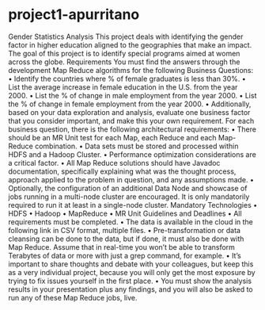 # project1-apurritano
Gender Statistics Analysis
This project deals with identifying the gender factor in higher education aligned to the geographies that make an impact. The goal of this project is to identify special programs aimed at women across the globe. 
Requirements
You must find the answers through the development Map Reduce algorithms for the following Business Questions:
•	Identify the countries where % of female graduates is less than 30%. 
•	List the average increase in female education in the U.S. from the year 2000.
•	List the % of change in male employment from the year 2000. 
•	List the % of change in female employment from the year 2000.
•	Additionally, based on your data exploration and analysis, evaluate one business factor that you consider important, and make this your own requirement.
For each business question, there is the following architectural requirements:
•	There should be an MR Unit test for each Map, each Reduce and each Map-Reduce combination.
•	Data sets must be stored and processed within HDFS and a Hadoop Cluster.
•	Performance optimization considerations are a critical factor.
•	All Map Reduce solutions should have Javadoc documentation, specifically explaining what was the thought process, approach applied to the problem in question, and any assumptions made.
•	Optionally, the configuration of an additional Data Node and showcase of jobs running in a multi-node cluster are encouraged. It is only mandatorily required to run it at least in a single-node cluster.
Mandatory Technologies
•	HDFS
•	Hadoop
•	MapReduce
•	MR Unit
Guidelines and Deadlines
•	All requirements must be completed.
•	The data is available in the cloud in the following link in CSV format, multiple files.
•	Pre-transformation or data cleansing can be done to the data, but if done, it must also be done with Map Reduce. Assume that in real-time you won’t be able to transform Terabytes of data or more with just a grep command, for example.
•	It’s important to share thoughts and debate with your colleagues, but keep this as a very individual project, because you will only get the most exposure by trying to fix issues yourself in the first place.
•	You must show the analysis results in your presentation plus any findings, and you will also be asked to run any of these Map Reduce jobs, live.

